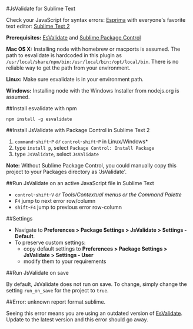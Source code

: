 #JsValidate for Sublime Text

Check your JavaScript for syntax errors: [Esprima](http://esprima.org/) with everyone's favorite text editor: [Sublime Text 2](http://www.sublimetext.com/2)

**Prerequisites:** [EsValidate](http://github.com/duereg/esvalidate) and [Sublime Package Control](http://wbond.net/sublime_packages/package_control/installation)

**Mac OS X:** Installing node with homebrew or macports is assumed. The path to esvalidate is hardcoded in this plugin as `/usr/local/share/npm/bin:/usr/local/bin:/opt/local/bin`. There is no reliable way to get the path from your environment.

**Linux:** Make sure esvalidate is in your environment path.

**Windows:** Installing node with the Windows Installer from nodejs.org is assumed.

##Install esvalidate with npm

    npm install -g esvalidate

##Install JsValidate with Package Control in Sublime Text 2

1. `command`-`shift`-`P` *or* `control`-`shift`-`P` in Linux/Windows*
2. type `install p`, select `Package Control: Install Package`
3. type `JsValidate`, select `JsValidate`

**Note:** Without Sublime Package Control, you could manually copy this project to your Packages directory as 'JsValidate'.

##Run JsValidate on an active JavaScript file in Sublime Text

- `control`-`shift`-`V` *or Tools/Contextual menus or the Command Palette*
- `F4` jump to next error row/column
- `shift`-`F4` jump to previous error row-column

##Settings

* Navigate to **Preferences > Package Settings > JsValidate > Settings - Default**.
* To preserve custom settings:
  * copy default settings to **Preferences > Package Settings > JsValidate > Settings - User**
  * modify them to your requirements

##Run JsValidate on save

By default, JsValidate does not run on save. To change, simply change the setting `run_on_save` for the project to `true`.

##Error: unknown report format sublime.

Seeing this error means you are using an outdated version of [EsValidate](http://github.com/duereg/esvalidate). Update to the latest version and this error should go away.  
